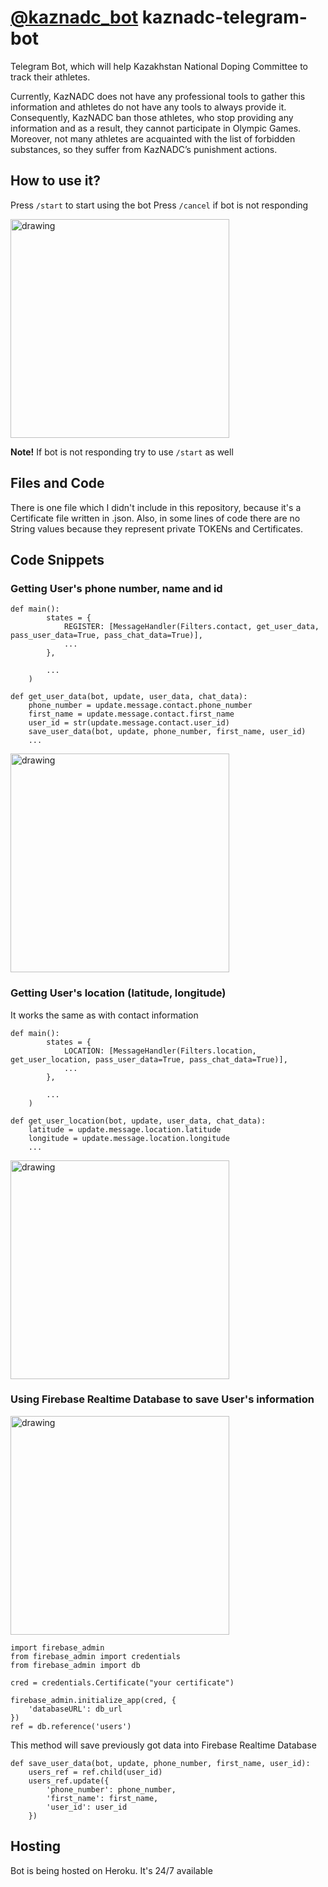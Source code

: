 # [@kaznadc_bot](http://t.me/kaznadc_bot) kaznadc-telegram-bot
Telegram Bot, which will help Kazakhstan National Doping Committee to track their athletes.

Currently, KazNADC does not have any professional tools to gather this information and athletes do not have any tools to always provide it. Consequently, KazNADC ban those athletes, who stop providing any information and as a result, they cannot participate in Olympic Games. Moreover, not many athletes are acquainted with the list of forbidden substances, so they suffer from KazNADC’s punishment actions.

## How to use it?
Press ```/start``` to start using the bot
Press ```/cancel``` if bot is not responding

<img src="images/sc_start.jpg" alt="drawing" width="350"/>

**Note!** If bot is not responding try to use ```/start``` as well

## Files and Code
There is one file which I didn't include in this repository, because it's a Certificate file written in .json. Also, in some lines of code there are no String values because they represent private TOKENs and Certificates.

## Code Snippets

### Getting User's phone number, name and id
```
def main():
        states = {
            REGISTER: [MessageHandler(Filters.contact, get_user_data, pass_user_data=True, pass_chat_data=True)], 
            ...
        },

        ...
    )
```

```
def get_user_data(bot, update, user_data, chat_data):
    phone_number = update.message.contact.phone_number
    first_name = update.message.contact.first_name
    user_id = str(update.message.contact.user_id)
    save_user_data(bot, update, phone_number, first_name, user_id)
    ...
```

<img src="images/sc_cont_req.jpg" alt="drawing" width="350"/>

### Getting User's location (latitude, longitude)
It works the same as with contact information
```
def main():
        states = {
            LOCATION: [MessageHandler(Filters.location, get_user_location, pass_user_data=True, pass_chat_data=True)], 
            ...
        },

        ...
    )
```

```
def get_user_location(bot, update, user_data, chat_data):
    latitude = update.message.location.latitude
    longitude = update.message.location.longitude
    ...
```
<img src="images/sc_loc_req.jpg" alt="drawing" width="350"/>

### Using Firebase Realtime Database to save User's information
<img src="images/sc_loc.jpg" alt="drawing" width="350"/>

```
import firebase_admin
from firebase_admin import credentials
from firebase_admin import db

cred = credentials.Certificate("your certificate")

firebase_admin.initialize_app(cred, {
    'databaseURL': db_url
})
ref = db.reference('users')
```
This method will save previously got data into Firebase Realtime Database
```
def save_user_data(bot, update, phone_number, first_name, user_id):
    users_ref = ref.child(user_id)
    users_ref.update({
        'phone_number': phone_number,
        'first_name': first_name,
        'user_id': user_id
    })
```

## Hosting
Bot is being hosted on Heroku. It's 24/7 available

